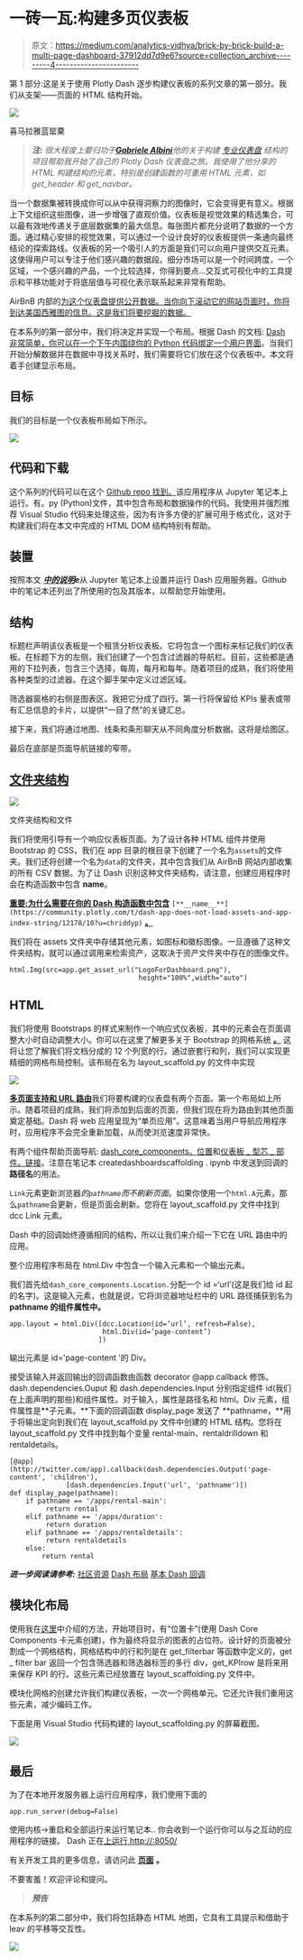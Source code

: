 # 一砖一瓦:构建多页仪表板

> 原文：<https://medium.com/analytics-vidhya/brick-by-brick-build-a-multi-page-dashboard-37912dd7d9e6?source=collection_archive---------4----------------------->

第 1 部分:这是关于使用 Plotly Dash 逐步构建仪表板的系列文章的第一部分。我们从支架——页面的 HTML 结构开始。

![](img/ffe18b85a26b801a05febfe5800454f7.png)

喜马拉雅蓝罂粟

> ***注:*** *很大程度上要归功于*[***Gabriele Albini***](https://gabri-albini.medium.com/)*他的关于构建* [*专业仪表盘*](https://towardsdatascience.com/create-a-professional-dasbhoard-with-dash-and-css-bootstrap-e1829e238fc5) *结构的项目帮助我开始了自己的 Plotly Dash 仪表盘之旅。我使用了他分享的 HTML 构建结构的元素，特别是创建函数的可重用 HTML 元素，如 get_header 和 get_navbar。*

当一个数据集被转换成你可以从中获得洞察力的图像时，它会变得更有意义。根据上下文组织这些图像，进一步增强了直观价值。仪表板是视觉效果的精选集合，可以最有效地传递关于底层数据集的最大信息。每张图片都充分说明了数据的一个方面。通过精心安排的视觉效果，可以通过一个设计良好的仪表板提供一条通向最终结论的探索路线。仪表板的另一个吸引人的方面是我们可以向用户提供交互元素。这使得用户可以专注于他们感兴趣的数据段。细分市场可以是一个时间跨度，一个区域，一个感兴趣的产品，一个比较选择，你得到要点…交互式可视化中的工具提示和平移功能对于将底层值与可视化表示联系起来非常有帮助。

AirBnB 内部的[为这个仪表盘提供公开数据。当你向下滚动它的网站页面时，你将到达美国西雅图的信息。这是我们将要挖掘的数据。](http://insideairbnb.com/get-the-data.html)

在本系列的第一部分中，我们将决定并实现一个布局。根据 Dash 的文档: [Dash 非常简单，你可以在一个下午内围绕你的 Python 代码绑定一个用户界面](https://dash.plotly.com/introduction)。当我们开始分解数据并在数据中寻找关系时，我们需要将它们放在这个仪表板中。本文将着手创建显示布局。

## 目标

我们的目标是一个仪表板布局如下所示。

![](img/6952b77ee2aa20975bab4eaa3265a97f.png)

## 代码和下载

这个系列的代码可以在这个 [Github repo 找到。](https://github.com/sjtalkar/SeriallyBuildDashboard)该应用程序从 Jupyter 笔记本上运行。有。py (Python)文件，其中包含布局和数据操作的代码。我使用并强烈推荐 Visual Studio 代码来处理这些，因为有许多方便的扩展可用于格式化，这对于构建我们将在本文中完成的 HTML DOM 结构特别有帮助。

## 装置

按照本文 [***中的说明***](/plotly/introducing-jupyterdash-811f1f57c02e)***e***从 Jupyter 笔记本上设置并运行 Dash 应用服务器。Github 中的笔记本还列出了所使用的包及其版本，以帮助您开始使用。

## **结构**

标题栏声明该仪表板是一个租赁分析仪表板。它将包含一个图标来标记我们的仪表板。在标题下方的左侧，我们创建了一个包含过滤器的导航栏。目前，这些都是通用的下拉列表，包含三个选择，每周，每月和每年。随着项目的成熟，我们将使用各种类型的过滤器。在这个脚手架中定义过滤区域。

筛选器窗格的右侧是图表区。我把它分成了四行。第一行将保留给 KPIs 量表或带有汇总信息的卡片，以提供“一目了然”的关键汇总。

接下来，我们将通过地图、线条和条形聊天从不同角度分析数据。这将是绘图区。

最后在底部是页面导航链接的窄带。

## [**文件夹结构**](https://dash.plotly.com/external-resources)

![](img/a999f342aa7ce2a32623d47f045db519.png)

文件夹结构和文件

我们将使用引导有一个响应仪表板页面。为了设计各种 HTML 组件并使用 Bootstrap 的 CSS，我们在 app 目录的根目录下创建了一个名为`assets`的文件夹。我们还将创建一个名为`data`的文件夹，其中包含我们从 AirBnB 网站内部收集的所有 CSV 数据。为了让 Dash 识别这种文件夹结构，请注意，创建应用程序时会在构造函数中包含 __name__。

[**重要:为什么需要在你的 Dash 构造函数中包含**](https://community.plotly.com/t/dash-app-does-not-load-assets-and-app-index-string/12178/10?u=chriddyp) `[**__name__**](https://community.plotly.com/t/dash-app-does-not-load-assets-and-app-index-string/12178/10?u=chriddyp)` [**。**](https://community.plotly.com/t/dash-app-does-not-load-assets-and-app-index-string/12178/10?u=chriddyp)

我们将在 assets 文件夹中存储其他元素，如图标和徽标图像。一旦遵循了这种文件夹结构，就可以通过调用来检索资产，这取决于资产文件夹中存在的图像文件。

```
html.Img(src=app.get_asset_url("LogoForDashboard.png"),
                                height="100%",width="auto")
```

## **HTML**

我们将使用 Bootstraps 的样式来制作一个响应式仪表板，其中的元素会在页面调整大小时自动调整大小。你可以在这里了解更多关于 Bootstrap 的网格系统 [**。**](https://getbootstrap.com/docs/4.0/layout/grid/) 这将让您了解我们将文档分成的 12 个列宽的行。通过嵌套行和列，我们可以实现更精细的网格布局控制。该布局在名为 layout_scaffold.py 的文件中实现

![](img/484f48fa09c568863ab9c61f3d913d6b.png)

[**多页面支持和 URL 路由**](https://dash.plotly.com/urls)我们将要构建的仪表盘有两个页面。第一个布局如上所示。随着项目的成熟，我们将添加到后面的页面，但我们现在将为路由到其他页面奠定基础。Dash 将 web 应用呈现为“单页应用”。这意味着当用户导航应用程序时，应用程序不会完全重新加载，从而使浏览速度非常快。

有两个组件帮助页面导航: [dash_core_components。位置](https://dash.plotly.com/dash-core-components/location)和[仪表板 _ 型芯 _ 部件。链接](https://dash.plotly.com/dash-core-components/link)。注意在笔记本 createdashboardscaffolding . ipynb 中发送到回调的**路径名**的用法。

`Link`元素更新浏览器*的`pathname`而不刷新页面*。如果你使用一个`html.A`元素，那么`pathname`会更新，但是页面会刷新。您将在 layout_scaffold.py 文件中找到 dcc Link 元素。

Dash 中的回调始终遵循相同的结构，所以让我们来介绍一下它在 URL 路由中的应用。

整个应用程序布局在 html.Div 中包含一个输入元素和一个输出元素。

我们首先给`dash_core_components.Location.`分配一个 id =‘url’(这是我们给 id 起的名字)。这是输入元素，也就是说，它将浏览器地址栏中的 URL 路径捕获到名为 **pathname 的组件属性中。**

```
app.layout = html.Div([dcc.Location(id=’url’, refresh=False),
                       html.Div(id=’page-content’)
                      ])
```

输出元素是 id='page-content '的 Div。

接受该输入并返回输出的回调函数由函数 decorator @app.callback 修饰。dash.dependencies.Ouput 和 dash.dependencies.Input 分别指定组件 id(我们在上面声明的那些)和组件属性。对于输入，属性是路径名和 html。Div 元素，组件属性是**子元素。**下面的回调函数 display_page 发送了 **pathname，**用于将输出定向到我们在 layout_scaffold.py 文件中创建的 HTML 结构。您将在 layout_scaffold.py 文件中找到每个变量 rental-main、rentaldrilldown 和 rentaldetails。

```
[@app](http://twitter.com/app).callback(dash.dependencies.Output('page-content', 'children'),
              [dash.dependencies.Input('url', 'pathname')])
def display_page(pathname):
    if pathname == '/apps/rental-main':
         return rental
    elif pathname == '/apps/duration':
         return duration
    elif pathname == '/apps/rentaldetails':
         return rentaldetails
    else:
        return rental 
```

***进一步阅读请参考:***
[社区资源](https://community.plotly.com/t/what-is-the-meaning-of-the-children-property-and-where-to-get-the-property-list/7336/2)
[Dash 布局](https://dash.plotly.com/layout)
[基本 Dash 回调](https://dash.plotly.com/basic-callbacks)

## 模块化布局

使用我在[这里](https://towardsdatascience.com/create-a-professional-dasbhoard-with-dash-and-css-bootstrap-e1829e238fc5)中介绍的方法，开始项目时，有“位置卡”(使用 Dash Core Components 卡元素创建)，作为最终将显示的图表的占位符。设计好的页面被分割成一个网格结构，网格结构中的行和列是在 get_filterbar 等函数中定义的，get _ filter bar 返回一个包含筛选器和筛选器标签的多行 div，get_KPIrow 是将来用来保存 KPI 的行。这些元素已经放置在 layout_scaffolding.py 文件中。

模块化网格的创建允许我们构建仪表板，一次一个网格单元。它还允许我们重用这些元素，减少编码工作。

下面是用 Visual Studio 代码构建的 layout_scaffolding.py 的屏幕截图。

![](img/a1f2ed6dd1dcf50dd313b3fde7eacc72.png)

## 最后

为了在本地开发服务器上运行应用程序，我们使用下面的

```
app.run_server(debug=False)
```

使用内核->重启和全部运行来运行笔记本..
你会收到一个运行你可以与之互动的应用程序的链接。
Dash 正在[上运行 http://<localhost IP address>:8050/](http://127.0.0.1:8050/)

有关开发工具的更多信息，请访问此 [**页面**](https://dash.plotly.com/devtools) **。**

不要害羞！欢迎评论和提问。

> ***预告***

在本系列的第二部分中，我们将包括静态 HTML 地图，它具有工具提示和借助于 leav 的平移等交互性。

![](img/70064513671b6d5784be237e463aeb92.png)